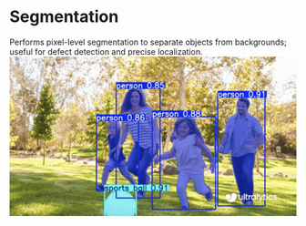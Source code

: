 # Segmentation
Performs pixel-level segmentation to separate objects from backgrounds; useful for defect detection and precise localization.
![Segmentation](../assets/Picture9.png)